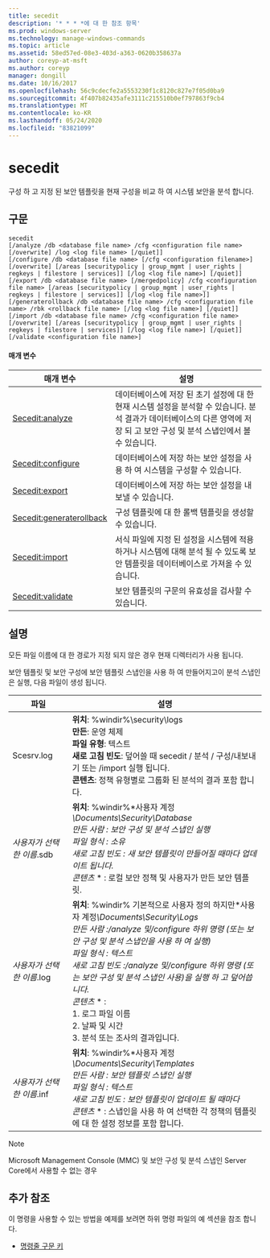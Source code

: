 ```yaml
---
title: secedit
description: '* * * *에 대 한 참조 항목'
ms.prod: windows-server
ms.technology: manage-windows-commands
ms.topic: article
ms.assetid: 58ed57ed-08e3-403d-a363-0620b358637a
author: coreyp-at-msft
ms.author: coreyp
manager: dongill
ms.date: 10/16/2017
ms.openlocfilehash: 56c9cdecfe2a5553230f1c8120c827e7f05d0ba9
ms.sourcegitcommit: 4f407b82435afe3111c215510b0ef797863f9cb4
ms.translationtype: MT
ms.contentlocale: ko-KR
ms.lasthandoff: 05/24/2020
ms.locfileid: "83821099"
---
```

# <a name="secedit"></a>secedit



구성 하 고 지정 된 보안 템플릿을 현재 구성을 비교 하 여 시스템 보안을 분석 합니다.

## <a name="syntax"></a>구문

```
secedit
[/analyze /db <database file name> /cfg <configuration file name> [/overwrite] /log <log file name> [/quiet]]
[/configure /db <database file name> [/cfg <configuration filename>] [/overwrite] [/areas [securitypolicy | group_mgmt | user_rights | regkeys | filestore | services]] [/log <log file name>] [/quiet]]
[/export /db <database file name> [/mergedpolicy] /cfg <configuration file name> [/areas [securitypolicy | group_mgmt | user_rights | regkeys | filestore | services]] [/log <log file name>]]
[/generaterollback /db <database file name> /cfg <configuration file name> /rbk <rollback file name> [/log <log file name>] [/quiet]]
[/import /db <database file name> /cfg <configuration file name> [/overwrite] [/areas [securitypolicy | group_mgmt | user_rights | regkeys | filestore | services]] [/log <log file name>] [/quiet]]
[/validate <configuration file name>]
```

#### <a name="parameters"></a>매개 변수

|매개 변수|설명|
|---------|-----------|
|[Secedit:analyze](secedit-analyze.md)|데이터베이스에 저장 된 초기 설정에 대 한 현재 시스템 설정을 분석할 수 있습니다.  분석 결과가 데이터베이스의 다른 영역에 저장 되 고 보안 구성 및 분석 스냅인에서 볼 수 있습니다.|
|[Secedit:configure](secedit-configure.md)|데이터베이스에 저장 하는 보안 설정을 사용 하 여 시스템을 구성할 수 있습니다.|
|[Secedit:export](secedit-export.md)|데이터베이스에 저장 하는 보안 설정을 내보낼 수 있습니다.|
|[Secedit:generaterollback](secedit-generaterollback.md)|구성 템플릿에 대 한 롤백 템플릿을 생성할 수 있습니다.|
|[Secedit:import](secedit-import.md)|서식 파일에 지정 된 설정을 시스템에 적용 하거나 시스템에 대해 분석 될 수 있도록 보안 템플릿을 데이터베이스로 가져올 수 있습니다.|
|[Secedit:validate](secedit-validate.md)|보안 템플릿의 구문의 유효성을 검사할 수 있습니다.|

## <a name="remarks"></a>설명

모든 파일 이름에 대 한 경로가 지정 되지 않은 경우 현재 디렉터리가 사용 됩니다.

보안 템플릿 및 보안 구성에 보안 템플릿 스냅인을 사용 하 여 만들어지고이 분석 스냅인은 실행, 다음 파일이 생성 됩니다.


|           파일           |                                                                                                                                                                                                                                                               설명                                                                                                                                                                                                                                                                |
|--------------------------|------------------------------------------------------------------------------------------------------------------------------------------------------------------------------------------------------------------------------------------------------------------------------------------------------------------------------------------------------------------------------------------------------------------------------------------------------------------------------------------------------------------------------------------|
|        Scesrv.log        |                                                                                                                             **위치**: %windir%\security\logs</br>**만든**: 운영 체제</br>**파일 유형**: 텍스트</br>**새로 고침 빈도**: 덮어쓸 때 secedit / 분석 / 구성/내보내기 또는 /import 실행 됩니다.</br>**콘텐츠**: 정책 유형별로 그룹화 된 분석의 결과 포함 합니다.                                                                                                                             |
| *사용자가 선택한 이름*.sdb |                                                                                    **위치**: %windir%\*사용자 계정<em>\Documents\Security\Database</br></em>*만든 사람* <em> : 보안 구성 및 분석 스냅인 실행</br></em>*파일 형식* <em> : 소유</br></em>*새로 고침 빈도* <em> : 새 보안 템플릿이 만들어질 때마다 업데이트 됩니다.</br></em>*콘텐츠* \* : 로컬 보안 정책 및 사용자가 만든 보안 템플릿.                                                                                    |
| *사용자가 선택한 이름*.log | **위치**: %windir% 기본적으로 사용자 정의 하지만\*사용자 계정<em>\Documents\Security\Logs</br></em>*만든 사람* <em> :/analyze 및/configure 하위 명령 (또는 보안 구성 및 분석 스냅인을 사용 하 여 실행)</br></em>*파일 형식* <em> : 텍스트</br></em>*새로 고침 빈도* <em> :/analyze 및/configure 하위 명령 (또는 보안 구성 및 분석 스냅인 사용)을 실행 하 고 덮어씁니다.</br></em>*콘텐츠* \* :</br>1. 로그 파일 이름</br>2. 날짜 및 시간</br>3. 분석 또는 조사의 결과입니다. |
| *사용자가 선택한 이름*.inf |                                                                                     **위치**: %windir%\*사용자 계정<em>\Documents\Security\Templates</br></em>*만든 사람* <em> : 보안 템플릿 스냅인 실행</br></em>*파일 형식* <em> : 텍스트</br></em>*새로 고침 빈도* <em> : 보안 템플릿이 업데이트 될 때마다</br></em>*콘텐츠* \* : 스냅인을 사용 하 여 선택한 각 정책의 템플릿에 대 한 설정 정보를 포함 합니다.                                                                                     |

> [!NOTE]
> Microsoft Management Console (MMC) 및 보안 구성 및 분석 스냅인 Server Core에서 사용할 수 없는 경우

## <a name="additional-references"></a>추가 참조

이 명령을 사용할 수 있는 방법을 예제를 보려면 하위 명령 파일의 예 섹션을 참조 합니다.
- [명령줄 구문 키](command-line-syntax-key.md)